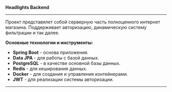 <div class="markdown prose w-full break-words dark:prose-invert light">
   <p><strong>Headlights Backend</strong></p>
   <hr>
    <p>Проект представялет собой серверную часть полноценного интернет магазина. Поддерживает авторизацию, динамическую систему фильтрации и так далее.</p>
   <p><strong>Основные технологии и инструменты:</strong></p>
   <ul>
      <li><strong>Spring Boot</strong> - основа приложения.</li>
      <li><strong>Data JPA</strong> - для работы с базой данных.</li>
      <li><strong>PostgreSQL</strong> - в качестве основной базы данных.</li>
      <li><strong>Redis</strong> - для кеширования данных.</li>
      <li><strong>Docker</strong> - для создания и управления контейнерами.</li>
      <li><strong>JWT</strong> - для реализации системы авторизации.</li>
   </ul>
   <hr>
